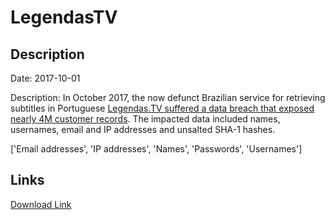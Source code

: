 # LegendasTV

## Description

Date: 2017-10-01

Description:
In October 2017, the now defunct Brazilian service for retrieving subtitles in Portuguese <a href="https://www.hackread.com/dark-web-hacker-selling-accounts-on-dream-market/" target="_blank" rel="noopener">Legendas.TV suffered a data breach that exposed nearly 4M customer records</a>. The impacted data included names, usernames, email and IP addresses and unsalted SHA-1 hashes.


['Email addresses', 'IP addresses', 'Names', 'Passwords', 'Usernames']

## Links

[Download Link](https://link-to.net/1229997/926.4163374095106/dynamic/?r=bGVnZW5kYXMudHY=)